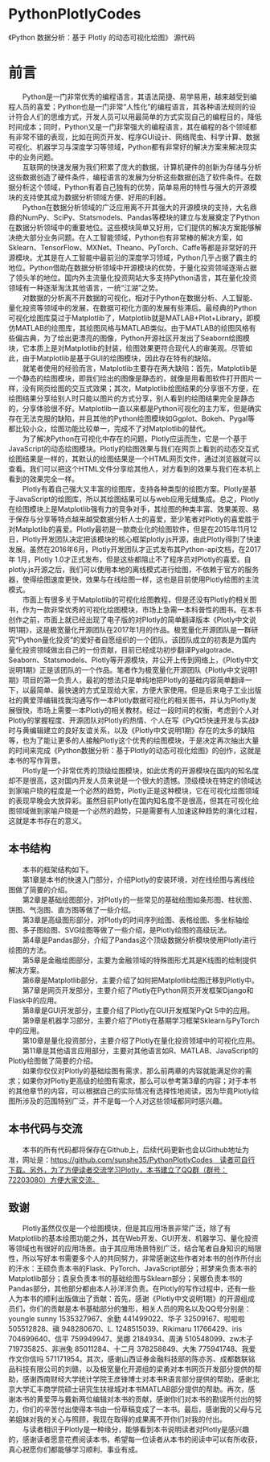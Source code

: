 # PythonPlotlyCodes
《Python 数据分析：基于 Plotly 的动态可视化绘图》 源代码


# 前言
　　Python是一门非常优秀的编程语言，其语法简捷、易学易用，越来越受到编程人员的喜爱；Python也是一门非常“人性化”的编程语言，其各种语法规则的设计符合人们的思维方式，开发人员可以用最简单的方式实现自己的编程目的，降低时间成本；同时，Python又是一门非常强大的编程语言，其在编程的各个领域都有非常不错的表现，比如在网页开发、程序GUI设计、网络爬虫、科学计算、数据可视化、机器学习与深度学习等领域，Python都有非常好的解决方案来解决现实中的业务问题。  
　　互联网的快速发展为我们积累了庞大的数据，计算机硬件的创新为存储与分析这些数据创造了硬件条件，编程语言的发展为分析这些数据创造了软件条件。在数据分析这个领域，Python有着自己独有的优势，简单易用的特性与强大的开源模块的支持使其成为数据分析领域方便、好用的利器。  
　　Python在数据分析领域的广泛应用离不开其强大的开源模块的支持，大名鼎鼎的NumPy、SciPy、Statsmodels、Pandas等模块的建立与发展奠定了Python在数据分析领域中的重要地位。这些模块简单又好用，它们提供的解决方案能够解决绝大部分业务问题。在人工智能领域，Python也有非常棒的解决方案，如Sklearn、TensorFlow、MXNet、Theano、PyTorch、Caffe等都是非常好的开源模块。尤其是在人工智能中最前沿的深度学习领域，Python几乎占据了霸主的地位。Python借助在数据分析领域中开源模块的优势，于量化投资领域逐渐占据了领头羊的地位。国内外主流量化投资网站大多支持Python语言，其在量化投资领域有一种逐渐淘汰其他语言，一统“江湖”之势。  
　　对数据的分析离不开数据的可视化，相对于Python在数据分析、人工智能、量化投资等领域中的发展，在数据可视化方面的发展有些滞后。最经典的Python可视化绘图库莫过于Matplotlib了，Matplotlib就是MATLAB+Plot+Library，即模仿MATLAB的绘图库，其绘图风格与MATLAB类似。由于MATLAB的绘图风格有些偏古典，为了绘出更漂亮的图像，Python开源社区开发出了Seaborn绘图模块，它本质上是对Matplotlib的封装，绘图效果更符合现代人的审美观。尽管如此，由于Matplotlib是基于GUI的绘图模块，因此存在特有的缺陷。  
　　就笔者使用的经验而言，Matplotlib主要存在两大缺陷：首先，Matplotlib是一个静态的绘图模块，即我们绘出的图像是静态的，就像是用看图软件打开图片一样，没有网页绘图的交互式效果；其次，Matplotlib绘图结果的分享很不方便，在绘图结果分享给别人时只能以图片的方式分享，别人看到的绘图结果完全是静态的，分享体验很不好。Matplotlib一直以来都是Python可视化的主力军，但是确实存在无法克服的缺陷，并且其他的Python绘图模块如Ggplot、Bokeh、Pygal等都比较小众，绘图功能比较单一，完成不了对Matplotlib的替代。  
　　为了解决Python在可视化中存在的问题，Plotly应运而生，它是一个基于JavaScript的动态绘图模块。Plotly的绘图效果与我们在网页上看到的动态交互式绘图结果是一样的，其默认的绘图结果是一个HTML网页文件，通过浏览器就可以查看。我们可以把这个HTML文件分享给其他人，对方看到的效果与我们在本机上看到的效果完全一样。  
　　Plotly有着自己强大又丰富的绘图库，支持各种类型的绘图方案。Plotly是基于JavaScript的绘图库，所以其绘图结果可以与web应用无缝集成。总之，Plotly在绘图模块上是Matplotlib强有力的竞争对手，其绘图的种类丰富、效果美观、易于保存与分享等特点越来越受数据分析人士的喜爱，至少笔者对Plotly的喜爱胜于对Matplotlib的喜爱。Plotly最初是一款商业化的绘图软件，但是在2015年11月12日，Plotly开发团队决定把该模块的核心框架plotly.js开源，由此Plotly得到了快速发展。虽然在2016年6月，Plotly开发团队才正式发布其Python-api文档，在2017年 1月，Plotly 1.0才正式发布，但是这些都阻止不了程序员对Plotly的喜爱。自plotly.js开源之后，我们可以使用本地的离线模式进行绘图，不依赖于官方的服务器，使得绘图速度更快，效果与在线绘图一样，这也是目前使用Plotly绘图的主流模式。  
　　市面上有很多关于Matplotlib的可视化绘图教程，但是还没有Plotly的相关图书，作为一款非常优秀的可视化绘图模块，市场上急需一本科普性的图书。在本书创作之前，市面上就已经出现了电子版的对Plotly的简单翻译版本《Plotly中文说明1期》，这是极宽量化开源团队在2017年1月的作品。极宽量化开源团队是一群研究“Python量化投资”的爱好者自愿组织的一个团队，该团队成立的初衷是为国内量化投资领域做出自己的一份贡献，目前已经成功初步翻译Pyalgotrade、Seaborn、Statsmodels、Plotly等开源模块，并公开上传到网络上，《Plotly中文说明1期》正是该团队的一个作品。笔者作为极宽量化开源团队《Plotly中文说明1期》项目的第一负责人，最初的想法只是单纯地把Plotly的基础内容简单翻译一下，以最简单、最快速的方式呈现给大家，方便大家使用。但是后来电子工业出版社的黄爱萍编辑找我沟通写作一本Plotly数据可视化的相关图书，并认为Plotly发展很快，市场上需要一本Plotly的相关教材。经过一段时间的权衡，考虑到个人对Plotly的掌握程度、开源团队对Plotly的热情、个人在写《PyQt5快速开发与实战》时与黄编辑建立的良好友谊关系，以及《Plotly中文说明1期》存在的太多的缺陷等，也为了能让更多的人接触Plotly这个优秀的绘图模块，于是决定再次抽出大量的时间来完成《Python数据分析：基于Plotly的动态可视化绘图》的创作，这就是本书的写作背景。  
　　Plotly是一个非常优秀的顶级绘图模块，如此优秀的开源模块在国内的知名度却不是很高，这对国内开发人员来说是一个很大的遗憾。顶级模块在特定的领域达到家喻户晓的程度是一个必然的趋势，Plotly正是这种模块，它在可视化绘图领域的表现早晚会大放异彩。虽然目前Plotly在国内知名度不是很高，但其在可视化绘图领域做到家喻户晓是一个必然的趋势，只是需要有人加速这种趋势的演化过程，这就是本书存在的意义。
## 本书结构
　　本书的框架结构如下。  
　　第1章是本书的快速入门部分，介绍Plotly的安装环境，对在线绘图与离线绘图做了简要的介绍。  
　　第2章是基础绘图部分，对Plotly的一些常见的基础绘图如条形图、柱状图、饼图、气泡图、直方图等做了一些介绍。  
　　第3章是高级图形部分，对Plotly的时间序列绘图、表格绘图、多坐标轴绘图、多子图绘图、SVG绘图等做了一些介绍，是Plotly绘图的高级玩法。  
　　第4章是Pandas部分，介绍了Pandas这个顶级数据分析模块使用Plotly进行绘图的方法。  
　　第5章是金融绘图部分，主要为金融领域的特殊图形尤其是K线图的绘制提供解决方案。  
　　第6章是Matplotlib部分，主要介绍了如何把Matplotlib绘图迁移到Plotly中。  
　　第7章是网页开发部分，主要介绍了Plotly在Python网页开发框架Django和Flask中的应用。  
　　第8章是GUI开发部分，主要介绍了Plotly在GUI开发框架PyQt 5中的应用。  
　　第9章是机器学习部分，主要介绍了Plotly在基期学习框架Sklearn与PyTorch中的应用。  
　　第10章是量化投资部分，主要介绍了Plotly在量化投资领域中的可视化应用。  
　　第11章是其他语言应用部分，主要对其他语言如R、MATLAB、JavaScript的Plotly绘图做了简要的介绍。  
　　如果你仅仅对Plotly的基础绘图有需求，那么前两章的内容就能满足你的需求；如果你对Plotly更高级的绘图有需求，那么可以参考第3章的内容；对于本书的其他章节的内容，可以根据自己的实际情况有选择性地阅读，因为毕竟Plotly绘图所涉及的范围特别广泛，并不是每一个人对这些领域都同时感兴趣。
## 本书代码与交流
　　本书的所有代码都将保存在Github上，后续代码更新也会以Github地址为准，网址是：https://github.com/sunshe35/PythonPlotlyCodes　读者可自行下载。另外，为了方便读者交流学习Plotly，本书建立了QQ群（群号：72203080）方便大家交流。
## 致谢
　　Plotly虽然仅仅是一个绘图模块，但是其应用场景非常广泛，除了有Matplotlib的基本绘图功能之外，其在Web开发、GUI开发、机器学习、量化投资等领域也有很好的应用场景。由于其应用场景特别广泛，结合笔者自身知识的局限性，所以写好本书需要多个人的共同努力，非常感谢这些作者对本书的创作所付出的汗水：王硕负责本书的Flask、PyTorch、JavaScript部分；邢梦来负责本书的Matplotlib部分；袁泉负责本书的基础绘图与Sklearn部分；吴娜负责本书的Pandas部分，其他部分都由本人孙洋洋负责。在Plotly的写作过程中，还有一些人为本书的顺利出版做出了贡献：首先，感谢《Plotly中文说明1期》的开源组成员们，你们的贡献是本书基础部分的雏形，相关人员的网名以及QQ号分别是：youngle sunny 1535327967、余勤  441499022、华子 32509167、啦啦啦  505512828、禛  948280670、L.  1248515039、Rikimaru  11766429、iris 704699640、信平  759949947、吴娜  2184934、周涛 510548099、zw木子  719735825、非洲兔  85011284、十二月  378258849、大朱  775941748、我爱作文你信吗  571171954。其次，感谢山西证券金融科技部的陈亦苏、成都数联铭品科技有限公司的刘赣，以及极宽量化开源组的梁勇对本书网页开发部分提供的帮助，感谢西南财经大学统计学院王彦锋博士对本书R语言部分提供的帮助，感谢北京大学汇丰商学院硕士研究生扶禄城对本书MATLAB部分提供的帮助。再次，感谢本书的黄爱萍与戴新两位编辑对本书的贡献，感谢你们对本书的勘误所付出的努力，你们的辛苦付出使得本书由一份草稿变成了一本书。最后，感谢我的父母与兄弟姐妹对我的关心与照顾，我现在取得的成果离不开你们对我的付出。  
　　与读者相识于Plotly是一种缘分，能够看到本书说明读者对Plotly是感兴趣的，感谢读者愿意花费阅读本书，希望每一位读者从本书的阅读中可以有所收获，真心祝愿你们都能够学习顺利、事业有成。


